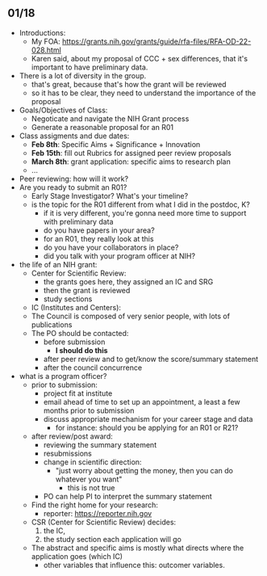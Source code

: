 ## 01/18

* Introductions:
  * My FOA: https://grants.nih.gov/grants/guide/rfa-files/RFA-OD-22-028.html
  * Karen said, about my proposal of CCC + sex differences, that it's important to have preliminary data.
* There is a lot of diversity in the group.
  * that's great, because that's how the grant will be reviewed
  * so it has to be clear, they need to understand the importance of the proposal
* Goals/Objectives of Class:
  * Negoticate and navigate the NIH Grant process
  * Generate a reasonable proposal for an R01
* Class assigments and due dates:
  * **Feb 8th**: Specific Aims + Significance + Innovation
  * **Feb 15th**: fill out Rubrics for assigned peer review proposals
  * **March 8th**: grant application: specific aims to research plan
  * ...
* Peer reviewing: how will it work?
* Are you ready to submit an R01?
  * Early Stage Investigator? What's your timeline?
  * is the topic for the R01 different from what I did in the postdoc, K?
    * if it is very different, you're gonna need more time to support with preliminary data
    * do you have papers in your area?
    * for an R01, they really look at this
    * do you have your collaborators in place?
    * did you talk with your program officer at NIH?
* the life of an NIH grant:
  * Center for Scientific Review:
    * the grants goes here, they assigned an IC and SRG
    * then the grant is reviewed
    * study sections
  * IC (Institutes and Centers):
  * The Council is composed of very senior people, with lots of publications
  * The PO should be contacted:
    * before submission
      * **I should do this**
    * after peer review and to get/know the score/summary statement
    * after the council concurrence
* what is a program officer?
  * prior to submission:
    * project fit at institute
    * email ahead of time to set up an appointment, a least a few months prior to submission
    * discuss appropriate mechanism for your career stage and data
      * for instance: should you be applying for an R01 or R21?
  * after review/post award:
    * reviewing the summary statement
    * resubmissions
    * change in scientific direction:
      * "just worry about getting the money, then you can do whatever you want"
        * this is not true
    * PO can help PI to interpret the summary statement
  * Find the right home for your research:
    * reporter: https://reporter.nih.gov
  * CSR (Center for Scientific Review) decides:
    1. the IC,
    2. the study section each application will go
  * The abstract and specific aims is mostly what directs where the application goes (which IC)
    * other variables that influence this: outcomer variables.
  